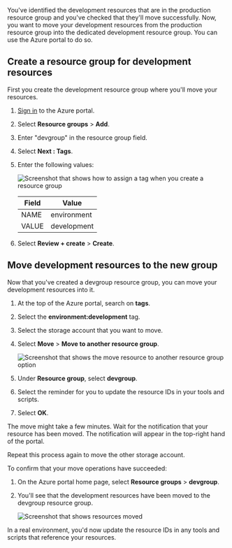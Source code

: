 You've identified the development resources that are in the production resource group and you've checked that they'll move successfully. Now, you want to move your development resources from the production resource group into the dedicated development resource group. You can use the Azure portal to do so.

## Create a resource group for development resources

First you create the development resource group where you'll move your resources.

1. [Sign in](https://portal.azure.com/learn.docs.microsoft.com?azure-portal=true) to the Azure portal.
1. Select **Resource groups** > **Add**.
1. Enter "devgroup" in the resource group field.
1. Select **Next : Tags**.
1. Enter the following values:

    ![Screenshot that shows how to assign a tag when you create a resource group](../media/7-exercise-set-tags-on-rg.png)

    |Field |Value  |
    |---------|---------|
    |NAME    |   environment     |
    |VALUE     |  development      |

1. Select **Review + create** > **Create**.  

## Move development resources to the new group

Now that you've created a devgroup resource group, you can move your development resources into it.

1. At the top of the Azure portal, search on **tags**.
1. Select the **environment:development** tag.
1. Select the storage account that you want to move.
1. Select **Move** > **Move to another resource group**.

    ![Screenshot that shows the move resource to another resource group option](../media/7-exercise-move-resource.png)

1. Under **Resource group**, select **devgroup**.
1. Select the reminder for you to update the resource IDs in your tools and scripts.
1. Select **OK**.

The move might take a few minutes. Wait for the notification that your resource has been moved. The notification will appear in the top-right hand of the portal.

Repeat this process again to move the other storage account.

To confirm that your move operations have succeeded:

1. On the Azure portal home page, select **Resource groups** > **devgroup**. 
1. You'll see that the development resources have been moved to the devgroup resource group.

    ![Screenshot that shows resources moved](../media/7-exercise-resources-moved.png)

In a real environment, you'd now update the resource IDs in any tools and scripts that reference your resources.
